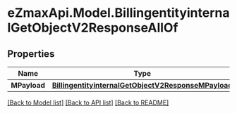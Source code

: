 
# eZmaxApi.Model.BillingentityinternalGetObjectV2ResponseAllOf

## Properties

Name | Type | Description | Notes
------------ | ------------- | ------------- | -------------
**MPayload** | [**BillingentityinternalGetObjectV2ResponseMPayload**](BillingentityinternalGetObjectV2ResponseMPayload.md) |  | 

[[Back to Model list]](../README.md#documentation-for-models)
[[Back to API list]](../README.md#documentation-for-api-endpoints)
[[Back to README]](../README.md)

